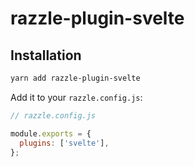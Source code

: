 # razzle-plugin-svelte

## Installation

```bash
yarn add razzle-plugin-svelte
```

Add it to your `razzle.config.js`:

```js
// razzle.config.js

module.exports = {
  plugins: ['svelte'],
};
```

